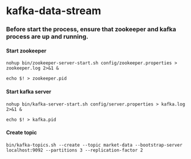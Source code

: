 # kafka-data-stream

### Before start the process, ensure that zookeeper and kafka process are up and running.

#### Start zookeeper

`nohup bin/zookeeper-server-start.sh config/zookeeper.properties > zookeeper.log 2>&1 &`

`echo $! > zookeeper.pid`

#### Start kafka server

`nohup bin/kafka-server-start.sh config/server.properties > kafka.log 2>&1 &`

`echo $! > kafka.pid`



#### Create topic

`bin/kafka-topics.sh --create --topic market-data --bootstrap-server localhost:9092 --partitions 3 --replication-factor 2`

